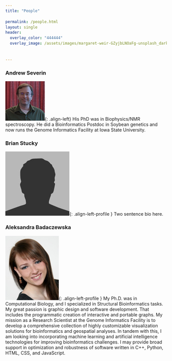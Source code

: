 ```yaml
---
title: "People"

permalink: /people.html
layout: single
header:
  overlay_color: "444444"
  overlay_image: /assets/images/margaret-weir-GZyjbLNOaFg-unsplash_dark.jpg


---
```


### Andrew Severin

![Andrew](../assets/images/people/Andrew.png){: .align-left}
His PhD was in Biophysics/NMR spectroscopy. He did a Bioinformatics Postdoc in Soybean genetics and now runs the Genome Informatics Facility at Iowa State University.


### Brian Stucky

![Brian Stucky](../assets/images/people/profile.jpg){: .align-left-profile }
Two sentence bio here.


### Aleksandra Badaczewska

![Aleksandra Badaczewska](../assets/images/people/Alex.png){: .align-left-profile }
My Ph.D. was in Computational Biology, and I specialized in Structural Bioinformatics tasks. My great passion is graphic design and software development. That includes the programmatic creation of interactive and portable graphs. My mission as a Research Scientist at the Genome Informatics Facility is to develop a comprehensive collection of highly customizable visualization solutions for bioinformatics and geospatial analyses. In tandem with this, I am looking into incorporating machine learning and artificial intelligence technologies for improving bioinformatics challenges. I may provide broad support in optimization and robustness of software written in C++, Python, HTML, CSS, and JavaScript.
